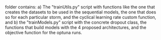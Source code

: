 folder contains: a) The "trainUtils.py" script with functions like the one that creates the datasets to be used in the sequential models, the one that does so for each particular storm, and the cyclical learning rate custom function, and b) the "trainModels.py" script with the concrete dropout class, the functions that build models with the 4 proposed architectures, and the objective function for the optuna runs.
